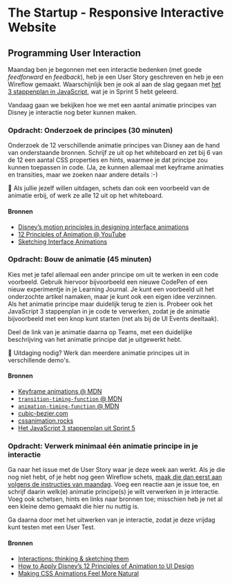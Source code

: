 # The Startup - Responsive Interactive Website

## Programming User Interaction

Maandag ben je begonnen met een interactie bedenken (met goede _feedforward_ en _feedback_), heb je een User Story geschreven en heb je een Wireflow gemaakt. Waarschijnlijk ben je ook al aan de slag gegaan met [het 3 stappenplan in JavaScript](https://github.com/fdnd-task/fix-the-flow-interactive-website/blob/main/docs/programming-user-interaction.md#het-3-stappenplan-waarmee-je-bijna-alles-kan), wat je in Sprint 5 hebt geleerd.

Vandaag gaan we bekijken hoe we met een aantal animatie principes van Disney je interactie nog beter kunnen maken.

### Opdracht: Onderzoek de principes (30 minuten)

Onderzoek de 12 verschillende animatie principes van Disney aan de hand van onderstaande bronnen. Schrijf ze uit op het whiteboard en zet bij 6 van de 12 een aantal CSS properties en hints, waarmee je dat principe zou kunnen toepassen in code. (Ja, ze kunnen allemaal met keyframe animaties en transities, maar we zoeken naar andere details :-)

💪 Als jullie jezelf willen uitdagen, schets dan ook een voorbeeld van de animatie erbij, of werk ze alle 12 uit op het whiteboard.

#### Bronnen

- [Disney’s motion principles in designing interface animations](https://medium.com/@ruthiran_b/disneys-motion-principles-in-designing-interface-animations-9ac7707a2b43)
- [12 Principles of Animation @ YouTube](https://www.youtube.com/watch?v=uDqjIdI4bF4&list=PL-bOh8btec4CXd2ya1NmSKpi92U_l6ZJd&index=15)
- [Sketching Interface Animations](https://valhead.com/2016/12/08/sketching-interface-animations-an-interview-with-eva-lotta-lamm/)


### Opdracht: Bouw de animatie (45 minuten)

Kies met je tafel allemaal een ander principe om uit te werken in een code voorbeeld. Gebruik hiervoor bijvoorbeeld een nieuwe CodePen of een nieuw experimentje in je Learning Journal. Je kunt een voorbeeld uit het onderzochte artikel namaken, maar je kunt ook een eigen idee verzinnen. Als het animatie principe maar duidelijk terug te zien is. Probeer ook het JavaScript 3 stappenplan in je code te verwerken, zodat je de animatie bijvoorbeeld met een knop kunt starten (net als bij de UI Events deeltaak).

Deel de link van je animatie daarna op Teams, met een duidelijke beschrijving van het animatie principe dat je uitgewerkt hebt.

💪 Uitdaging nodig? Werk dan meerdere animatie principes uit in verschillende demo's.

#### Bronnen

- [Keyframe animations @ MDN](https://developer.mozilla.org/en-US/docs/Web/CSS/@keyframes)
- [`transition-timing-function` @ MDN](https://developer.mozilla.org/en-US/docs/Web/CSS/transition-timing-function)
- [`animation-timing-function` @ MDN](https://developer.mozilla.org/en-US/docs/Web/CSS/animation-timing-function)
- [cubic-bezier.com](https://cubic-bezier.com/)
- [cssanimation.rocks](https://cssanimation.rocks/principles/)
- [Het JavaScript 3 stappenplan uit Sprint 5](https://github.com/fdnd-task/fix-the-flow-interactive-website/blob/main/docs/programming-user-interaction.md)


### Opdracht: Verwerk minimaal één animatie principe in je interactie

Ga naar het issue met de User Story waar je deze week aan werkt. Als je die nog niet hebt, of je hebt nog geen Wireflow schets, [maak die dan eerst aan volgens de instructies van maandag](https://github.com/fdnd-task/the-startup-responsive-interactive-website/blob/main/docs/interaction-design.md). Voeg een reactie aan je issue toe, en schrijf daarin welk(e) animatie principe(s) je wilt verwerken in je interactie. Voeg ook schetsen, hints en links naar bronnen toe; misschien heb je net al een kleine demo gemaakt die hier nu nuttig is.

Ga daarna door met het uitwerken van je interactie, zodat je deze vrijdag kunt testen met een User Test.

#### Bronnen

- [Interactions: thinking & sketching them](https://uxplanet.org/interactions-thinking-sketching-them-f3d4c1d11149)
- [How to Apply Disney’s 12 Principles of Animation to UI Design](https://www.interaction-design.org/literature/article/ui-animation-how-to-apply-disney-s-12-principles-of-animation-to-ui-design)
- [Making CSS Animations Feel More Natural](https://css-tricks.com/making-css-animations-feel-natural/)


<!--


Leer met het JavaScript 3 stappenplan en CSS interactie coderen.

## Aanpak

Als een gebruiker interactie heeft met een website, moet je goede feedback/feedforward ontwerpen en maken. Zo weet een gebruiker wat die kan verwachten, en of de actie gelukt is. 

> Micro-interactions communicate status and provide feedback, enhance the sense of direct manipulation, help people visualize the results of their actions. - Dmytro Svarytsevych, [7 secrets for enhancing UX with micro-interactions](https://www.dreamerux.com/articles/35y5fyrr4pifhbondc7r636nkvyoqg)

Je gaat de interactie coderen met JS en CSS. Tijdens de code/design review krijg je feedback op je code en je gaat jouw interactie leren testen met een User Test.


## De Console en het Document Object Model (DOM)

Voordat we weer verder gaan met zelf JavaScript schrijven, heb je nog een aantal tools en inzichten nodig. De _Console_ van je browser developer tools ga je veel zien, dus laten we daar eerst in duiken, net als in week 1 van de opleiding.

De afgelopen vier sprints heb je voornamelijk gewerkt met HTML en CSS. Met HTML bouw je zoals je weet _documenten_, en met JavaScript gaan we een micro-interactie toevoegen aan die documenten. Met JavaScript heb je toegang tot het volledige _Document Object Model_ (de _DOM_). Alle HTML die je schrijft, wordt als een boomstructuur (een _tree_) door de browser intern bijgehouden. In je developer tools en in de Console kun je de DOM onderzoeken.

Het _inspecteren_ van elementen heb je dus al vaak gedaan. Als je in de Inspector een element selecteert, krijg je hier in de Console een referentie heen, via een _variabele_ genaamd `$0`. Je kunt hiermee de DOM onderzoeken.


### Opdrachten

Ga in de browser naar je eigen project, open de Console en schrijf op het whiteboard uit hoeveel elementen de pagina waar je aan werkt bestaat. Dit kun je doen door `document.querySelectorAll('*').length` uit te voeren.

Zorg dat je in de Console een lijst van alle _kinderen_ uit je `<head>` element te zien krijgt, door `document.querySelector('head').children` uit te voeren.

Inspecteer het element waarmee je je micro-interactie wilt activeren (waarschijnlijk een button). Als je die nog niet hebt, inspecteer dan een ander willekeurig element. Ga naar de Console en typ `console.log($0)`.

Voer `$0.classList.add('awesome')` uit in de Console, en daarna weer `console.log($0)`. Schrijf op het whiteboard welke classes er nu op je element staan.

Voer `$0.hidden = true` uit. En daarna `$0.hidden = false`.

Voer `$0.textContent = 'JS is nog steeds tof!'` uit.

Tik `document.` in je Console, en scroll door de lijst met suggesties. Schrijf op het whiteboard uit die lijst een term waar je meer over wilt weten.


### Bronnen

- [console @ MDN](https://developer.mozilla.org/en-US/docs/Web/API/console)
- [console.log() @ MDN](https://developer.mozilla.org/en-US/docs/Web/API/console/log_static)
- [Introduction to the DOM @ MDN](https://developer.mozilla.org/en-US/docs/Web/API/Document_Object_Model/Introduction)


## Het 3 stappenplan, waarmee je (bijna) alles kan

Stap 1 van ons stappenplan is het _selecteren_ van een geschikt element, waarmee we onze interactie gaan _activeren_. Je wilt bijvoorbeeld dat als iemand op een button klikt (of deze met het toetsenbord activeert), er iets gebeurt op de pagina. Je HTML ziet er bijvoorbeeld zo uit:

```html
<button class="show-more">Toon meer</button>
<p>Dit wordt nog niet getoond.</p>
```

In CSS heb je die button met een _class selector_ als _feedforward_ ronde hoeken, een pointer en een icoontje gegeven, zodat de gebruiker weet dat er iets te doen is:

```css
.show-more {
    border-radius: .4em;
    cursor: pointer;
    &::after {
        content: ' ⬇️' / '';
    }
    + p {
        display: none;
    }
}
```

In JavaScript kun je dit element _selecteren_ met `document.querySelector()`, gecombineerd met de _class selector_ hierboven. Het resultaat kun je in een _variabele_ opslaan, die je net als bij CSS _custom properties_ kunt noemen zoals je wilt. Met het `let` _keyword_ maak je een variabele aan:

```js
let showMoreButton = document.querySelector('.show-more');
```

Aan de `document.querySelector()` _functie_ geef je dus een _CSS selector_ mee als _string_ (tussen 'aanhalingstekens'). Dit kan _elke_ selector zijn die je ook in CSS kunt gebruiken. Vervolgens kun je hier iets mee doen.

Stap 2: Wacht tot de gebruiker ook echt iets doet. In veel gevallen gaat dit om wachten op het _click event_; je wilt dat er iets gebeurt als iemand op jouw button klikt. Hiervoor kun je met `addEventListener()` een _event_ toevoegen aan jouw element. Komende maandag gaan we hier dieper op in, maar voor nu is het belangrijk om dit te begrijpen:

```js
let doSomething = function() {
    alert('Het werkt!');
}

showMoreButton.addEventListener('click', doSomething);
```

We hebben een _functie_ aangemaakt en in een variabele opgeslagen, genaamd `doSomething` (die je ook hier kunt noemen zoals je wilt). Met `addEventListener` hebben we die functie gekoppeld aan het _click event_. Hierdoor wordt de `doSomething` functie _aangeroepen_, zodra iemand op de button klikt. Dit hadden we ook met een _anonieme functie_ kunnen schrijven, wat hetzelfde doet:

```js
showMoreButton.addEventListener('click', function() {
    alert('Het werkt!');
});
```

En waarschijnlijk zijn er nog meer manieren waarop je dit kunt doen. Maar de basis voor stap 2 is `addEventListener`, een _event_ (vaak `'click'`), en een _callback_ functie, die later aangeroepen wordt.

In Stap 3 geef je feedback aan de gebruiker. Vaak doe je dit door iets te veranderen op de pagina, iets toe te voegen, iets te animeren, ergens heen te scrollen, iets te openen, een geluidje af te spelen, etc. In de meeste gevallen wil je de CSS van een bepaald HTML element veranderen, of een _class_ aan- of uitzetten.

Je weet dat je op elk HTML element een _class_ kunt zetten. En misschien inmiddels ook dat je _meerdere_ classes op een HTML kunt zetten, bijvoorbeeld: `<section class="about font-large">...</section>`. Elk element heeft dus een _lijst_ classes (vaak met maar één class). Via de `classList` _property_ van een DOM element, heb je in JavaScript toegang tot die lijst. Een aantal voorbeelden:

```js
document.body.classList.add('dark-mode'); // → <body class="dark-mode">

document.querySelector('section').classList.remove('font-large'); // → <section class="about">

document.querySelector('h1').classList.toggle('highlighted'); // → <h1 class="highlighted">, <h1 class="">, <h1 class="highlighted">, <h1 class="">, <h1 class="highlighted">...
```

In dit geval willen we waarschijnlijk zoiets:

```js
let showMoreButton = document.querySelector('.show-more');
showMoreButton.addEventListener('click', function() {
    showMoreButton.classList.add('showing-more');
});
```

In CSS pak je zo'n class dan weer op, met een class selector. In JavaScript heb je dus vaak maar een paar regels code nodig om iets interactiefs te maken. Transities en animaties kun je verder helemaal in CSS doen. En je kunt je volledig richten op goede en duidelijke feedforward en feedback. Uiteindelijk maak je de dingen voor eindgebruikers, en ziet vrijwel niemand de code die je schrijft :-)

```css
.showing-more {
    display: none;
    + p {
        display: block;
    }
}
```

### Opdracht

Selecteer via de Console, met behulp van `document.querySelector()`, het element waarop je jouw interactie wilt laten werken, en toggle een class op dat element, door de `classList` te gebruiken. Controleer of dat gelukt is via de Inspector.

### Bronnen

- [If you only know one thing about JavaScript, this is what I would recommend](https://css-tricks.com/video-screencasts/150-hey-designers-know-one-thing-javascript-recommend/)
- [querySelector @ MDN](https://developer.mozilla.org/en-US/docs/Web/API/Document/querySelector)
- [addEventListener @ MDN](https://developer.mozilla.org/en-US/docs/Web/API/EventTarget/addEventListener)
- [classList @ MDN](https://developer.mozilla.org/en-US/docs/Web/API/Element/classList) 


## Van Comments naar Code

JavaScript is een _imperatieve_ programmeertaal. Dit houdt in dat je alle opdrachten die uitgevoerd worden zelf moet schrijven, in de volgorde die jij wilt. HTML en CSS zijn _declaratief_, waarmee je vooral beschrijft _wat_ er moet gebeuren, maar niet _hoe_. Dit maakt coderen in JavaScript heel anders. In CSS beschrijf je bijvoorbeeld zoiets:

```css
p {
    color: red;
}
```

Hoe de browser alle `<p>` elementen selecteert, daar hoef je je nu niet druk over te maken.

Als je ditzelfde in JavaScript zou willen doen, moet je elke stap uitschrijven:

```js
// Selecteer alle p elementen, en sla die op in een variabele
let pElementen = document.querySelectorAll('p');

// Wandel langs alle p elementen
pElementen.forEach(function(pElement) {
    // En verander de stijl voor elk p element
    pElement.style.color = 'red';
    // (Dit is overigens geen goed idee; je kunt dit beter via een
    // classList.toggle() doen, en je styling in CSS zelf houden)
});
```

Zeker in het begin is dit even wennen. Wat enorm helpt bij deze nieuwe taal, is de verschillende stappen die je wilt nemen eerst uitschrijven als _comments_, zoals in het voorbeeld hierboven. Zelfs als je nog niet weet welke code je moet schrijven, kun je op deze manier wel al een plan maken. En om hints of feedback vragen over hoe je dit probleem op kunt lossen. (Wees zorgvuldig met ChadGPT om hulp vragen, want die maakt het vaak ingewikkelder dan nodig. Ook ontbreekt er vaak context, die jij wél weet.)

Vergeet niet dat HTML, CSS en JS alledrie andere regels hebben, omdat het totaal verschillende talen zijn. Als je in HTML en CSS per ongeluk een tikfout maakt, negeert een browser die vaak, en gaat die gewoon door met de rest van de pagina. In JS gaat het bij een tikfout iets sneller mis. Zodra de browser een fout in JS tegenkomt, wordt de rest niet meer uitgevoerd, en zie je een fout in je Console. Controleer die dus regelmatig als iets niet werkt. Gebruik de Console ook voor het _debuggen_ van je code en het controleren van je aannames. Zie dit voorbeeld:

```js
// Deze code doet het niet, maar ik snap niet waarom niet,
// en ik krijg geen error in de Console..

// Selecteer de inhoudsopgave
let tableOfContents = document.querySelector('ul');

// Highlight de boel
tableOfContents.classList.add('highlighted');
```

<details>
<summary>De HTML en CSS bij dit JS voorbeeld, inclusief een 🍔-menu</summary>

```html
<h1>Welkom op mijn website</h1>

<nav id="menu">
    <h2>Hoofdmenu</h2>
    <ul>
        <li><a href="/">Home</a></li>
        <li><a href="/over">Over</a></li>
        <li><a href="/contact">Contact</a></li>
    </ul>
</nav>
<a href="#menu">🍔</a>

<section>
    <h2>Inhoudsopgave</h2>
    <ul>
        <li><a href="#stap-1">Stap 1</a></li>
        <li><a href="#stap-2">Stap 2</a></li>
        <li><a href="#stap-3">Stap 3</a></li>
    </ul>
    ...
</section>
```

```css
/* Een simpel hamburger menu, verborgen op kleine schermen, open op grotere schermen */
#menu {
    display: none;
    &:target {
        display: block;
    }
    @media (min-width: 40em) {
        display: block;
        + a {
            display: none;
        }
    }
}
/* Mijn micro-interactie geeft de inhoudsopgave straks een gele fade.. */
section ul.highlighted {
    background: yellow;
}
```

</details>

In dit geval kan het handig zijn om `console.log()` te gebruiken, en het resultaat te inspecteren:

```js
// Selecteer de inhoudsopgave
let tableOfContents = document.querySelector('ul');

// Eens kijken wat er nou geselecteerd is
console.log(tableOfContents); // → “Ah, dit selecteert natuurlijk de <ul> uit de nav, niet die uit de <section>!”

// Highlight de boel
tableOfContents.classList.add('highlighted');
```

De code was dus niet fout, het deed alleen net iets anders dan je verwachtte. Leer jezelf het gebruik van `console.log()` in je code aan, en test regelmatig je werk.

### Opdrachten

Schrijf het plan voor je micro-interactie in _comments_ uit in je JavaScript bestand, dat je via een `<script>` tag linkt aan je code. Als je al JavaScript uit een eerdere (video) tutorial hebt—of ChadGPT al iets voor je hebt laten schrijven—is dit het moment om dat weg te gooien, opnieuw te beginnen, en nieuwe dingen te leren.

Vraag op het plan dat je in comments uitgeschreven hebt feedback van een docent of mentor. Werk je interactie uit aan de hand van het 3 stappenplan. Laat je comments gewoon staan bij je code, zodat je inzichtelijk maakt hoe je te werk bent gegaan, en eventuele (denk)foutjes makkelijk terug kunt vinden.

Het kan goed zijn dat je vaak switcht tussen HTML, CSS en JS. Ouwe frontendert!

Commit je werk als je klaar bent, en noem in je commit message het issue nummer van je user story, zodat deze gekoppeld zijn. Vrijdag krijg je hierop een code/design review.


### Bronnen

- [Use JavaScript within a webpage @ MDN](https://developer.mozilla.org/en-US/docs/Learn/HTML/Howto/Use_JavaScript_within_a_webpage)
- [Comments in JS @ MDN](https://developer.mozilla.org/en-US/docs/Web/JavaScript/Reference/Lexical_grammar#comments)
- [JS Fundamentals @ FDND](https://github.com/fdnd-task/js-fundamentals)
- [What is JavaScript? MDN beginner's JavaScript course](https://developer.mozilla.org/en-US/docs/Learn/JavaScript/First_steps/What_is_JavaScript)

-->